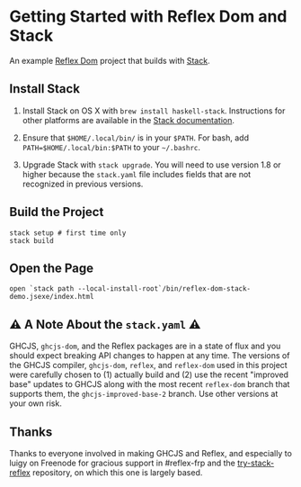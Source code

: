 # Getting Started with Reflex Dom and Stack

An example [Reflex Dom](https://hackage.haskell.org/package/reflex-dom) project
that builds with [Stack](https://hackage.haskell.org/package/reflex-dom).

## Install Stack

1. Install Stack on OS X with `brew install haskell-stack`. Instructions for other
   platforms are available in the
   [Stack documentation](http://docs.haskellstack.org/en/stable/README.html).

2. Ensure that `$HOME/.local/bin/` is in your `$PATH`. For bash, add
   `PATH=$HOME/.local/bin:$PATH` to your `~/.bashrc`.

3. Upgrade Stack with `stack upgrade`. You will need to use version 1.8 or higher because the `stack.yaml` file includes fields that are not recognized in previous versions.

## Build the Project

    stack setup # first time only
    stack build

## Open the Page

    open `stack path --local-install-root`/bin/reflex-dom-stack-demo.jsexe/index.html

## :warning: A Note About the `stack.yaml` :warning:

GHCJS, `ghcjs-dom`, and the Reflex packages are in a state of flux and you
should expect breaking API changes to happen at any time. The versions of the
GHCJS compiler, `ghcjs-dom`, `reflex`, and `reflex-dom` used in this project
were carefully chosen to (1) actually build and (2) use the recent "improved
base" updates to GHCJS along with the most recent `reflex-dom` branch that
supports them, the `ghcjs-improved-base-2` branch. Use other versions at your
own risk.

## Thanks

Thanks to everyone involved in making GHCJS and Reflex, and especially to luigy
on Freenode for gracious support in #reflex-frp and the
[try-stack-reflex](https://github.com/luigy/try-stack-reflex) repository, on
which this one is largely based.
